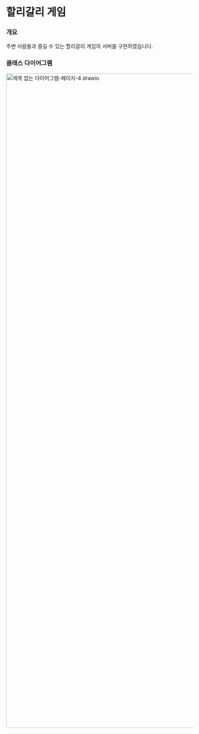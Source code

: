 # 할리갈리 게임


### 개요

주변 사람들과 즐길 수 있는 할리갈리 게임의 서버를 구현하였습니다.


### 클래스 다이어그램

<img width="2545" height="1762" alt="제목 없는 다이어그램-페이지-4 drawio" src="https://github.com/user-attachments/assets/c3d22915-8c44-4499-a510-cab45fddc609" />

